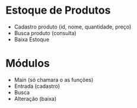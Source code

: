 # Estoque de Produtos
- Cadastro produto (id, nome, quantidade, preço)
- Busca produto (consulta)
- Baixa Estoque

# Módulos
- Main (só chamara o as funções)
- Entrada (cadastro)
- Busca 
- Alteração (baixa)